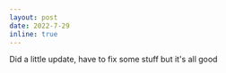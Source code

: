 ```yaml
---
layout: post
date: 2022-7-29
inline: true
---
```


Did a little update, have to fix some stuff but it's all good